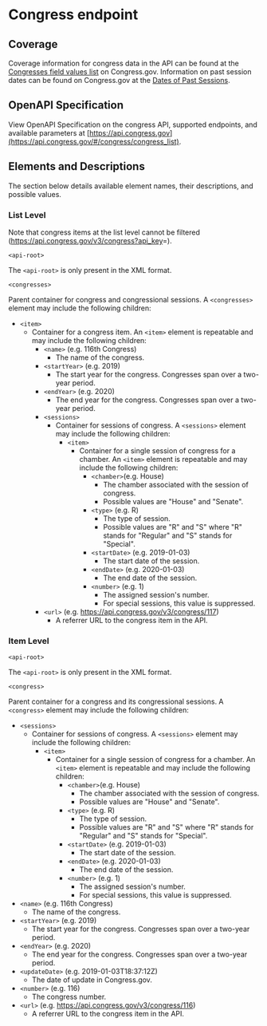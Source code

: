 # Congress endpoint

## Coverage

Coverage information for congress data in the API can be found at the [Congresses field values list](https://www.congress.gov/help/field-values/congresses) on Congress.gov. Information on past session dates can be found on Congress.gov at the [Dates of Past Sessions](https://www.congress.gov/past-days-in-session).

## OpenAPI Specification

View OpenAPI Specification on the congress API, supported endpoints, and available parameters at [https://api.congress.gov](https://api.congress.gov/#/congress/congress_list).

## Elements and Descriptions

The section below details available element names, their descriptions, and possible values.

### List Level

Note that congress items at the list level cannot be filtered (<https://api.congress.gov/v3/congress?api_key>=).

`<api-root>`

The `<api-root>` is only present in the XML format.

`<congresses>`

Parent container for congress and congressional sessions. A `<congresses>` element may include the following children:

- `<item>`
  - Container for a congress item. An `<item>` element is repeatable and may include the following children:
    - `<name>` (e.g. 116th Congress)
      - The name of the congress.
    - `<startYear>` (e.g. 2019)
      - The start year for the congress. Congresses span over a two-year period.
    - `<endYear>` (e.g. 2020)
      - The end year for the congress. Congresses span over a two-year period.
    - `<sessions>`
      - Container for sessions of congress. A `<sessions>` element may include the following children:
        - `<item>`
          - Container for a single session of congress for a chamber. An `<item>` element is repeatable and may include the following children:
            - `<chamber>`(e.g. House)
              - The chamber associated with the session of congress.
              - Possible values are "House" and "Senate".
            - `<type>` (e.g. R)
              - The type of session.
              - Possible values are "R" and "S" where "R" stands for "Regular" and "S" stands for "Special".
            - `<startDate>` (e.g. 2019-01-03)
              - The start date of the session.
            - `<endDate>` (e.g. 2020-01-03)
              - The end date of the session.
            - `<number>` (e.g. 1)
              - The assigned session's number.
              - For special sessions, this value is suppressed.
     - `<url>` (e.g. <https://api.congress.gov/v3/congress/117>)
       - A referrer URL to the congress item in the API. 

### Item Level

`<api-root>`

The `<api-root>` is only present in the XML format.

`<congress>`

Parent container for a congress and its congressional sessions. A `<congress>` element may include the following children:

- `<sessions>`
  - Container for sessions of congress. A `<sessions>` element may include the following children:
    - `<item>`
      - Container for a single session of congress for a chamber. An `<item>` element is repeatable and may include the following children:
        - `<chamber>`(e.g. House)
          - The chamber associated with the session of congress.
          - Possible values are "House" and "Senate".
        - `<type>` (e.g. R)
          - The type of session.
          - Possible values are "R" and "S" where "R" stands for "Regular" and "S" stands for "Special".
        - `<startDate>` (e.g. 2019-01-03)
          - The start date of the session.
        - `<endDate>` (e.g. 2020-01-03)
          - The end date of the session.
        - `<number>` (e.g. 1)
          - The assigned session's number.
          - For special sessions, this value is suppressed.
- `<name>` (e.g. 116th Congress)
  - The name of the congress.
- `<startYear>` (e.g. 2019)
  - The start year for the congress. Congresses span over a two-year period.
- `<endYear>` (e.g. 2020)
  - The end year for the congress. Congresses span over a two-year period.
- `<updateDate>` (e.g. 2019-01-03T18:37:12Z)
  - The date of update in Congress.gov.
- `<number>` (e.g. 116)
  - The congress number.
- `<url>` (e.g. <https://api.congress.gov/v3/congress/116>)
  - A referrer URL to the congress item in the API.
